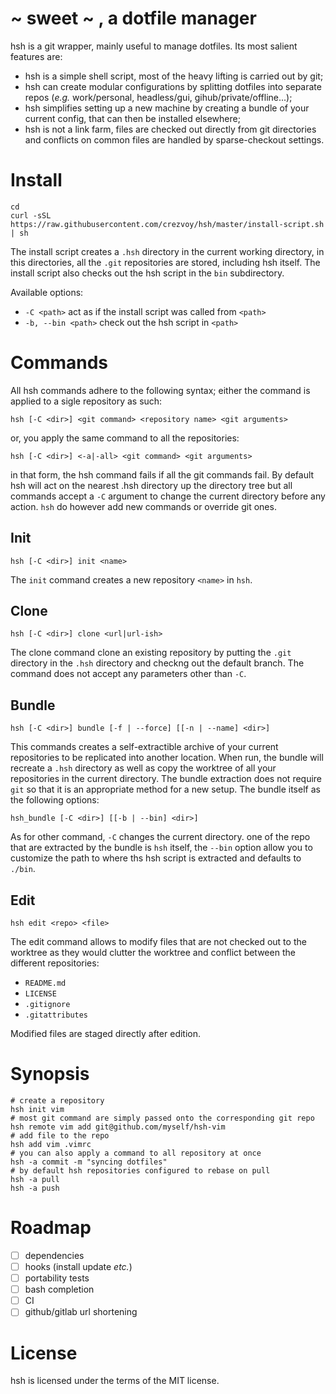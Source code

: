 # ~ sweet ~ , a dotfile manager

hsh is a git wrapper, mainly useful to manage dotfiles.
Its most salient features are:

 - hsh is a simple shell script, most of the heavy lifting is carried out by git;
 - hsh can create modular configurations by splitting dotfiles into separate
   repos (*e.g.* work/personal, headless/gui, gihub/private/offline...);
 - hsh simplifies setting up a new machine by creating a bundle of your current
   config, that can then be installed elsewhere;
 - hsh is not a link farm, files are checked out directly from git directories
   and conflicts on common files are handled by sparse-checkout settings. 

# Install

    cd
    curl -sSL https://raw.githubusercontent.com/crezvoy/hsh/master/install-script.sh | sh

The install script creates a `.hsh` directory in the current working directory,
in this directories, all the `.git` repositories are stored, including hsh
itself. The install script also checks out the hsh script in the `bin`
subdirectory.

Available options:
 - `-C <path>` act as if the install script was called from `<path>`
 - `-b, --bin <path>` check out the hsh script in `<path>`

# Commands

All hsh commands adhere to the following syntax; either the command is applied
to a sigle repository as such:
    
    hsh [-C <dir>] <git command> <repository name> <git arguments>

or, you apply the same command to all the repositories:

    hsh [-C <dir>] <-a|-all> <git command> <git arguments>

in that form, the hsh command fails if all the git commands fail.  By default
hsh will act on the nearest .hsh directory up the directory tree but all
commands accept a `-C` argument to change the current directory before any
action. `hsh` do however add new commands or override git ones.

## Init


    hsh [-C <dir>] init <name>

The `init` command creates a new repository `<name>` in `hsh`.

## Clone

    hsh [-C <dir>] clone <url|url-ish>

The clone command clone an existing repository by putting the `.git` directory
in the `.hsh` directory and checkng out the default branch. The command does not
accept any parameters other than `-C`.

## Bundle

    hsh [-C <dir>] bundle [-f | --force] [[-n | --name] <dir>]

This commands creates a self-extractible archive of your current repositories
to be replicated into another location. When run, the bundle will recreate a
`.hsh` directory as well as copy the worktree of all your repositories in the
current directory. The bundle extraction does not require `git` so that it is
an appropriate method for a new setup. The bundle itself as the following
options:

    hsh_bundle [-C <dir>] [[-b | --bin] <dir>]

As for other command, `-C` changes the current directory. one of the repo that
are extracted by the bundle is `hsh` itself, the `--bin` option allow you to
customize the path to where ths hsh script is extracted and defaults to `./bin`.

## Edit

    hsh edit <repo> <file>

The edit command allows to modify files that are not checked out to the
worktree as they would clutter the worktree and conflict between the different
repositories:

- `README.md`
- `LICENSE`
- `.gitignore`
- `.gitattributes`

Modified files are staged directly after edition.

# Synopsis

    # create a repository 
    hsh init vim
    # most git command are simply passed onto the corresponding git repo
    hsh remote vim add git@github.com/myself/hsh-vim
    # add file to the repo
    hsh add vim .vimrc
    # you can also apply a command to all repository at once
    hsh -a commit -m "syncing dotfiles"
    # by default hsh repositories configured to rebase on pull
    hsh -a pull
    hsh -a push

# Roadmap

 - [ ] dependencies
 - [ ] hooks (install update *etc.*)
 - [ ] portability tests
 - [ ] bash completion
 - [ ] CI
 - [ ] github/gitlab url shortening

# License

hsh is licensed under the terms of the MIT license.
